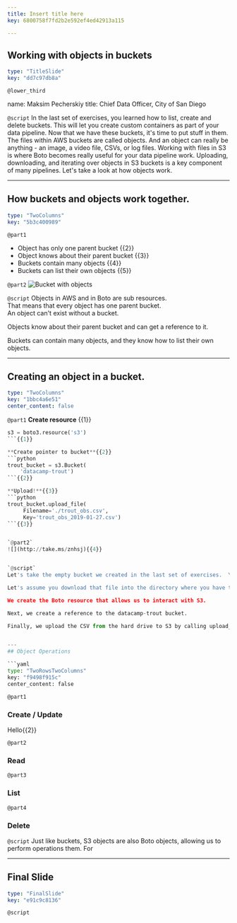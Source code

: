 ```yaml
---
title: Insert title here
key: 6800758f7fd2b2e592ef4ed42913a115

---
```

## Working with objects in buckets

```yaml
type: "TitleSlide"
key: "dd7c97db8a"
```

`@lower_third`

name: Maksim Pecherskiy
title: Chief Data Officer, City of San Diego


`@script`
In the last set of exercises, you learned how to list, create and delete buckets.  This will let you create custom containers as part of your data pipeline.  Now that we have these buckets, it's time to put stuff in them.  The files within AWS buckets are called objects.  And an object can really be anything - an image, a video file, CSVs, or log files.  Working with files in S3 is where Boto becomes really useful for your data pipeline work.  Uploading, downloading, and iterating over objects in S3 buckets is a key component of many pipelines.  Let's take a look at how objects work.


---
## How buckets and objects work together.

```yaml
type: "TwoColumns"
key: "5b3c400989"
```

`@part1`
- Object has only one parent bucket {{2}}
- Object knows about their parent bucket {{3}}
- Buckets contain many objects {{4}}
- Buckets can list their own objects {{5}}


`@part2`
![Bucket with objects](http://take.ms/Cvy4Z)


`@script`
Objects in AWS and in Boto are sub resources.  
That means that every object has one parent bucket.  
An object can't exist without a bucket.  

Objects know about their parent bucket and can get a reference to it.

Buckets can contain many objects, and they know how to list their own objects.


---
## Creating an object in a bucket.

```yaml
type: "TwoColumns"
key: "1bbc4a6e51"
center_content: false
```

`@part1`
**Create resource** {{1}}
```python
s3 = boto3.resource('s3')
```{{1}}

**Create pointer to bucket**{{2}}
```python
trout_bucket = s3.Bucket(
    'datacamp-trout')
```{{2}}

**Upload!**{{3}}
```python
trout_bucket.upload_file(
     Filename='./trout_obs.csv', 
     Key='trout_obs_2019-01-27.csv')
```{{3}}


`@part2`
![](http://take.ms/znhsj){{4}}


`@script`
Let's take the empty bucket we created in the last set of exercises.  You may remember the cool name we gave it too - datacamp-trout.  Continuing along with our fish monitoring example, when you walk into work every morning, there's a file in your email.  You want to take that file and upload it to S3 with the current date as a suffix.  

Let's assume you download that file into the directory where you have the python file you are working in.  

We create the Boto resource that allows us to interact with S3.

Next, we create a reference to the datacamp-trout bucket.

Finally, we upload the CSV from the hard drive to S3 by calling upload_file on the bucket.


---
## Object Operations

```yaml
type: "TwoRowsTwoColumns"
key: "f9498f915c"
center_content: false
```

`@part1`
### Create / Update 
Hello{{2}}


`@part2`
### Read


`@part3`
### List


`@part4`
### Delete


`@script`
Just like buckets, S3 objects are also Boto objects, allowing us to perform operations them.  For


---
## Final Slide

```yaml
type: "FinalSlide"
key: "e91c9c8136"
```

`@script`


